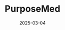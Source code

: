 ---  
layout: startup_page  
title: "PurposeMed"  
id: "purposemed.com"  
permalink: "/purposemedpurposemed.com03042025/"  
website: "https://www.purposemed.com/"  
funding_round: "Growth Financing"  
funding_amount: ""  
investors: "True North Fund, BDC, Panache Ventures"  
about: "PurposeMed is a high-growth telehealth company offering accessible and specialized healthcare services. It focuses on underserved populations across Canada and the United States, providing care in areas like HIV prevention, gender-affirming care, and behavioral health. The company was recently recognized as the #2 fastest growing technology company in Canada."  
markets: "Healthtech, Hospitals and Health Care"  
hq: "Calgary, Alberta, Canada"  
founded_year: "2019"  
linkedin: "https://www.linkedin.com/company/purposemed"  
twitter: ""  
instagram: ""  
facebook: ""  
crunchbase: "https://www.crunchbase.com/organization/purpose-med"  
pitchbook: ""  

date_display: "04-Mar-2025"  
date: "2025-03-04"

# SEO Optimization  
meta_title: "PurposeMed - Growth Financing"  
meta_description: "PurposeMed, PurposeMed is a high-growth telehealth company offering accessible and specialized healthcare services. It focuses on underserved populations across C..."  
meta_keywords: "PurposeMed, Healthtech, Hospitals and Health Care, Growth Financing funding"  
canonical_url: "https://startup.projectstartups.com/purposemedpurposemed.com03042025/"  
---